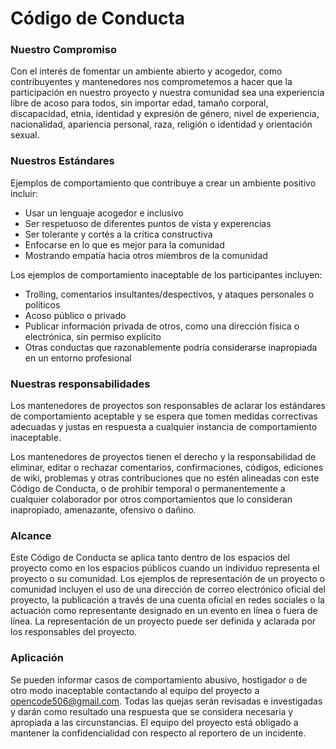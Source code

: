 # Código de Conducta

### Nuestro Compromiso

Con el interés de fomentar un ambiente abierto y acogedor, como contribuyentes y mantenedores nos comprometemos a hacer que la participación en nuestro proyecto y nuestra comunidad sea una experiencia libre de acoso para todos, sin importar edad, tamaño corporal, discapacidad, etnia, identidad y expresión de género, nivel de experiencia, nacionalidad, apariencia personal, raza, religión o identidad y orientación sexual.

### Nuestros Estándares

Ejemplos de comportamiento que contribuye a crear un ambiente positivo
incluir:

* Usar un lenguaje acogedor e inclusivo
* Ser respetuoso de diferentes puntos de vista y experencias
* Ser tolerante y cortés a la crítica constructiva
* Enfocarse en lo que es mejor para la comunidad
* Mostrando empatía hacia otros miembros de la comunidad

Los ejemplos de comportamiento inaceptable de los participantes incluyen:

* Trolling, comentarios insultantes/despectivos, y ataques personales o políticos
* Acoso público o privado
* Publicar información privada de otros, como una dirección física o electrónica, sin permiso explícito
* Otras conductas que razonablemente podría considerarse inapropiada en un entorno profesional

### Nuestras responsabilidades

Los mantenedores de proyectos son responsables de aclarar los estándares de comportamiento aceptable y se espera que tomen medidas correctivas adecuadas y justas en respuesta a cualquier instancia de comportamiento inaceptable.

Los mantenedores de proyectos tienen el derecho y la responsabilidad de eliminar, editar o rechazar comentarios, confirmaciones, códigos, ediciones de wiki, problemas y otras contribuciones que no estén alineadas con este Código de Conducta, o de prohibir temporal o permanentemente a cualquier colaborador por otros comportamientos que lo consideran inapropiado, amenazante, ofensivo o dañino.

### Alcance

Este Código de Conducta se aplica tanto dentro de los espacios del proyecto como en los espacios públicos cuando un individuo representa el proyecto o su comunidad. Los ejemplos de representación de un proyecto o comunidad incluyen el uso de una dirección de correo electrónico oficial del proyecto, la publicación a través de una cuenta oficial en redes sociales o la actuación como representante designado en un evento en línea o fuera de línea. La representación de un proyecto puede ser definida y aclarada por los responsables del proyecto.

### Aplicación

Se pueden informar casos de comportamiento abusivo, hostigador o de otro modo inaceptable contactando al equipo del proyecto a opencode506@gmail.com. Todas las quejas serán revisadas e investigadas y darán como resultado una respuesta que se considera necesaria y apropiada a las circunstancias. El equipo del proyecto está obligado a mantener la confidencialidad con respecto al reportero de un incidente.

